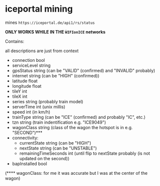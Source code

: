 # iceportal mining

mines `https://iceportal.de/api1/rs/status`

**ONLY WORKS WHILE IN THE `ẀIFIonICE` networks**

Contains:

all descriptions are just from context

- connection bool
- serviceLevel string
- gpsStatus string (can be "VALID" (confirmed) and "INVALID" probably)
- internet string (can be "HIGH" (confirmed))
- latitude float
- longitude float
- tileY int
- tileX int
- series string (probably train model)
- serverTime int (unix millis)
- speed int (in km/h)
- trainType string (can be "ICE" (confirmed) and probably "IC", etc.)
- tzn string (train indentification e.g. "ICE9049")
- wagonClass string (class of the wagon the hotspot is in e.g. "SECOND")\*\*\*
- connectivity:
  - currentState string (can be "HIGH")
  - nextState string  (can be "UNSTABLE")
  - remainingTimeSeconds int (until flip to nextState probably (is not updated on the second))
- bapInstalled bool

(*\*\*\* wagonClass: for me it was accurate but I was at the center of the wagon)
